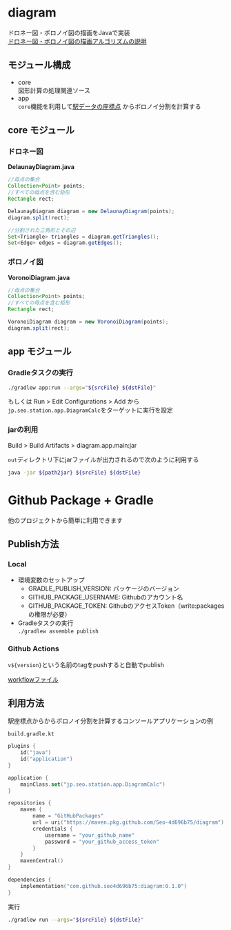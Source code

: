 # diagram
ドロネー図・ボロノイ図の描画をJavaで実装  
[ドロネー図・ボロノイ図の描画アルゴリズムの説明](https://qiita.com/Seo-4d696b75/items/c088f5b853010507224c)

## モジュール構成
- core  
  図形計算の処理関連ソース
- app  
  `core`機能を利用して[駅データの座標点](https://github.com/Seo-4d696b75/station_database) からボロノイ分割を計算する

## core モジュール
### ドロネー図
**DelaunayDiagram.java**
```java
//母点の集合
Collection<Point> points; 
//すべての母点を含む矩形
Rectangle rect; 

DelaunayDiagram diagram = new DelaunayDiagram(points);
diagram.split(rect);

//分割された三角形とその辺
Set<Triangle> triangles = diagram.getTriangles();
Set<Edge> edges = diagram.getEdges();
```

### ボロノイ図
**VoronoiDiagram.java**
```java
//母点の集合
Collection<Point> points; 
//すべての母点を含む矩形
Rectangle rect;

VoronoiDiagram diagram = new VoronoiDiagram(points);
diagram.split(rect);
```

## app モジュール  
### Gradleタスクの実行
```bash
./gradlew app:run --args="${srcFile} ${dstFile}"
```

もしくは Run > Edit Configurations > Add から`jp.seo.station.app.DiagramCalc`をターゲットに実行を設定
### jarの利用
Build > Build Artifacts > diagram.app.main:jar

`out`ディレクトリ下にjarファイルが出力されるので次のように利用する
```bash
java -jar ${path2jar} ${srcFile} ${dstFile}
```

# Github Package + Gradle

他のプロジェクトから簡単に利用できます

## Publish方法

### Local

- 環境変数のセットアップ  
  - GRADLE_PUBLISH_VERSION: パッケージのバージョン
  - GITHUB_PACKAGE_USERNAME: Githubのアカウント名
  - GITHUB_PACKAGE_TOKEN: GithubのアクセスToken（write:packagesの権限が必要）
- Gradleタスクの実行  
  `./gradlew assemble publish`

### Github Actions

`v${version}`という名前のtagをpushすると自動でpublish  

[workflowファイル](./.github/workflows/publish.yml)

## 利用方法
駅座標点からからボロノイ分割を計算するコンソールアプリケーションの例

`build.gradle.kt`
```gradle.kt
plugins {
    id("java")
    id("application")
}

application {
    mainClass.set("jp.seo.station.app.DiagramCalc")
}

repositories {
    maven {
        name = "GitHubPackages"
        url = uri("https://maven.pkg.github.com/Seo-4d696b75/diagram")
        credentials {
            username = "your_github_name"
            password = "your_github_access_token"
        }
    }
    mavenCentral()
}

dependencies {
    implementation("com.github.seo4d696b75:diagram:0.1.0")
}
```

実行

```bash
./gradlew run --args="${srcFile} ${dstFile}"
```